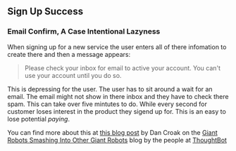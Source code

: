 ## Sign Up Success

### Email Confirm, A Case Intentional Lazyness
When signing up for a new service the user enters all of there infomation to create there and then a message appears: 

> Please check your inbox for email to active your account. You can't use your account until you do so.

This is depressing for the user. The user has to sit around a wait for an email. The email might not show in there inbox and they have to check there spam. This can take over five mintutes to do. While every second for customer loses interest in the product they sigend up for. This is an easy to lose potential *paying*.

You can find more about this at [this blog post](http://robots.thoughtbot.com/post/5545254885/email-and-password-confirmation-bias) by Dan Croak on the [Giant Robots Smashing Into Other Giant Robots](http://robots.thoughtbot.com/) blog by the people at [ThoughtBot](http://thoughtbot.com/)
